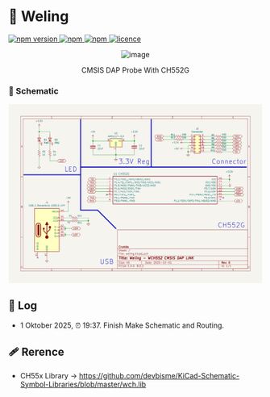 <h1> 🐍 Weling </h1>
<p>
  <a href="">
    <img alt="npm version" src="https://badgen.net/github/commits/ahsanu123/keling">
  </a>
  <a href="">
    <img alt="npm" src="https://badgen.net/github/contributors/ahsanu123/keling">
  </a>
  <a href="">
    <img alt="npm" src="https://badgen.net/github/branches/ahsanu123/keling">
  </a>
  <a href="https://github.com/ahsanu123/piko/blob/main/LICENSE">
    <img alt="licence" src="https://badgen.net/github/license/ahsanu123/keling">
  </a>
</p>

<p align="center">     
  <img width="1003" height="749" alt="image" src="https://github.com/user-attachments/assets/e123f29d-94a8-4f9c-b278-91dee6069584" />
</p>

<p align="center">CMSIS DAP Probe With CH552G</p>

### 🧺 Schematic

![schematic](./hardware/output/weling.svg)

## 🌳 Log

- 1 Oktober 2025, ⏰ 19:37. Finish Make Schematic and Routing.

## 🩹 Rerence

- CH55x Library ->  https://github.com/devbisme/KiCad-Schematic-Symbol-Libraries/blob/master/wch.lib
